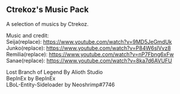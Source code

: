 ## Ctrekoz's Music Pack
A selection of musics by Ctrekoz.

Music and credit:  
Seija(replace): https://www.youtube.com/watch?v=9MD5JeGmdUk  
Junko(replace): https://www.youtube.com/watch?v=P84W6slVvz8  
Remilia(replace): https://www.youtube.com/watch?v=nP7Fbng6xFw  
Sanae(replace): https://www.youtube.com/watch?v=8ka7d6AVUFU

Lost Branch of Legend By Alioth Studio  
BepInEx by BepInEx  
LBoL-Entity-Sideloader by Neoshrimp#7746  
